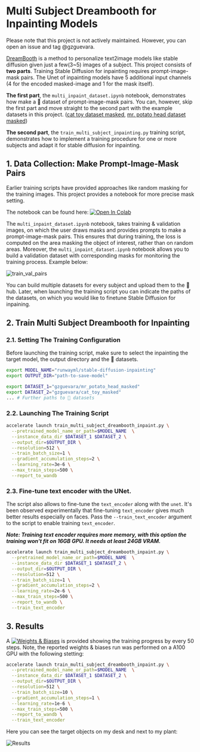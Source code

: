 # Multi Subject Dreambooth for Inpainting Models

Please note that this project is not actively maintained. However, you can open an issue and tag @gzguevara.

[DreamBooth](https://arxiv.org/abs/2208.12242) is a method to personalize text2image models like stable diffusion given just a few(3~5) images of a subject. This project consists of **two parts**. Training Stable Diffusion for inpainting requires prompt-image-mask pairs. The Unet of inpainting models have 5 additional input channels (4 for the encoded masked-image and 1 for the mask itself).

**The first part**, the `multi_inpaint_dataset.ipynb` notebook, demonstrates how make a 🤗 dataset of prompt-image-mask pairs. You can, however, skip the first part and move straight to the second part with the example datasets in this project. ([cat toy dataset masked](https://huggingface.co/datasets/gzguevara/cat_toy_masked), [mr. potato head dataset masked](https://huggingface.co/datasets/gzguevara/mr_potato_head_masked))

**The second part**, the `train_multi_subject_inpainting.py` training script, demonstrates how to implement a training procedure for one or more subjects and adapt it for stable diffusion for inpainting.

## 1. Data Collection: Make Prompt-Image-Mask Pairs

 Earlier training scripts have provided approaches like random masking for the training images. This project provides a notebook for more precise mask setting.

The notebook can be found here: [![Open In Colab](https://colab.research.google.com/assets/colab-badge.svg)](https://colab.research.google.com/drive/1JNEASI_B7pLW1srxhgln6nM0HoGAQT32?usp=sharing)

The `multi_inpaint_dataset.ipynb` notebook, takes training & validation images, on which the user draws masks and provides prompts to make a prompt-image-mask pairs. This ensures that during training, the loss is computed on the area masking the object of interest, rather than on random areas. Moreover, the `multi_inpaint_dataset.ipynb` notebook allows you to build a validation dataset with corresponding masks for monitoring the training process. Example below:

![train_val_pairs](https://drive.google.com/uc?id=1PzwH8E3icl_ubVmA19G0HZGLImFX3x5I)

You can build multiple datasets for every subject and upload them to the 🤗 hub. Later, when launching the training script you can indicate the paths of the datasets, on which you would like to finetune Stable Diffusion for inpaining.

## 2. Train Multi Subject Dreambooth for Inpainting

### 2.1. Setting The Training Configuration

Before launching the training script, make sure to select the inpainting the target model, the output directory and the 🤗 datasets.

```bash
export MODEL_NAME="runwayml/stable-diffusion-inpainting"
export OUTPUT_DIR="path-to-save-model"

export DATASET_1="gzguevara/mr_potato_head_masked"
export DATASET_2="gzguevara/cat_toy_masked"
... # Further paths to 🤗 datasets
```

### 2.2. Launching The Training Script

```bash
accelerate launch train_multi_subject_dreambooth_inpaint.py \
  --pretrained_model_name_or_path=$MODEL_NAME  \
  --instance_data_dir $DATASET_1 $DATASET_2 \
  --output_dir=$OUTPUT_DIR \
  --resolution=512 \
  --train_batch_size=1 \
  --gradient_accumulation_steps=2 \
  --learning_rate=3e-6 \
  --max_train_steps=500 \
  --report_to_wandb
```

### 2.3. Fine-tune text encoder with the UNet.

The script also allows to fine-tune the `text_encoder` along with the `unet`. It's been observed experimentally that fine-tuning `text_encoder` gives much better results especially on faces.
Pass the `--train_text_encoder` argument to the script to enable training `text_encoder`.

___Note: Training text encoder requires more memory, with this option the training won't fit on 16GB GPU. It needs at least 24GB VRAM.___

```bash
accelerate launch train_multi_subject_dreambooth_inpaint.py \
  --pretrained_model_name_or_path=$MODEL_NAME  \
  --instance_data_dir $DATASET_1 $DATASET_2 \
  --output_dir=$OUTPUT_DIR \
  --resolution=512 \
  --train_batch_size=1 \
  --gradient_accumulation_steps=2 \
  --learning_rate=2e-6 \
  --max_train_steps=500 \
  --report_to_wandb \
  --train_text_encoder
```

## 3. Results

A [![Weights & Biases](https://img.shields.io/badge/Weights%20&%20Biases-Report-blue)](https://wandb.ai/gzguevara/uncategorized/reports/Multi-Subject-Dreambooth-for-Inpainting--Vmlldzo2MzY5NDQ4?accessToken=y0nya2d7baguhbryxaikbfr1203amvn1jsmyl07vk122mrs7tnph037u1nqgse8t) is provided showing the training progress by every 50 steps. Note, the reported weights & biases run was performed on a A100 GPU with the following stetting:

```bash
accelerate launch train_multi_subject_dreambooth_inpaint.py \
  --pretrained_model_name_or_path=$MODEL_NAME  \
  --instance_data_dir $DATASET_1 $DATASET_2 \
  --output_dir=$OUTPUT_DIR \
  --resolution=512 \
  --train_batch_size=10 \
  --gradient_accumulation_steps=1 \
  --learning_rate=1e-6 \
  --max_train_steps=500 \
  --report_to_wandb \
  --train_text_encoder
```
Here you can see the target objects on my desk and next to my plant:

![Results](https://drive.google.com/uc?id=1kQisOiiF5cj4rOYjdq8SCZenNsUP2aK0)
